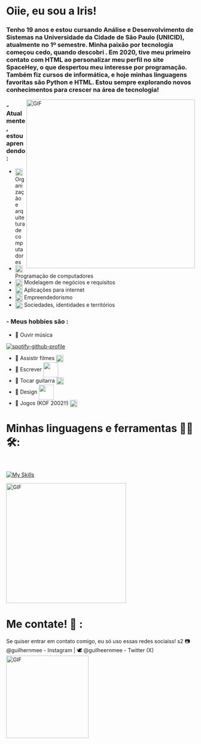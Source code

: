 # Oiie, eu sou a Iris!

### Tenho 19 anos e estou cursando Análise e Desenvolvimento de Sistemas na Universidade da Cidade de São Paulo (UNICID), atualmente no 1º semestre. Minha paixão por tecnologia começou cedo, quando descobri . Em 2020, tive meu primeiro contato com HTML ao personalizar meu perfil no site SpaceHey, o que despertou meu interesse por programação. Também fiz cursos de informática, e hoje minhas linguagens favoritas são Python e HTML. Estou sempre explorando novos conhecimentos para crescer na área de tecnologia!


<img hight="400" width="450" alt="GIF" align="right" src="https://media.giphy.com/media/v1.Y2lkPTc5MGI3NjExY3BteHo5bmIxZ3JxempkNW9mZmtxZjc5ZHkzMWVkbzQ4b3hqMm5hdCZlcD12MV9zdGlja2Vyc19zZWFyY2gmY3Q9cw/JmOCq0T5qEJyZ3oQj8/giphy.gif">

### - Atualmente, estou aprendendo :
- <img hight="10" width="20" align="center" src="https://media.tenor.com/uPKBSSYU8BcAAAAj/computer-pixel.gif"> Organização e arquitetura de computadores
- <img hight="10" width="20" align="center" src="https://media.tenor.com/iRB7vrvhPR4AAAAj/data-code.gif"> Programação de computadores
- <img hight="10" width="20" align="center" src="https://media.tenor.com/UaBq8N2Z46wAAAAj/add-disc-pc.gif"> Modelagem de negócios e requisitos
- <img hight="10" width="20" align="center" src="https://media.tenor.com/74nJqMKw4L4AAAAj/earth-internetcore.gif"> Aplicações para internet
- <img hight="10" width="20" align="center" src="https://media.tenor.com/6MYsXDHVasAAAAAj/traderoomai-stockmarket.gif"> Empreendedorismo
- <img hight="10" width="20" align="center" src="https://media.tenor.com/ajuUCdkcPqgAAAAi/exclamation-point-ragnarok.gif"> Sociedades, identidades e territórios

### - Meus hobbies são : 
- 🎸 Ouvir música

[![spotify-github-profile](https://spotify-github-profile.kittinanx.com/api/view?uid=225aocm5uin6oztatlyqmvtuq&cover_image=true&theme=novatorem&show_offline=false&background_color=121212&interchange=true&bar_color=53b14f&bar_color_cover=false)](https://spotify-github-profile.kittinanx.com/api/view?uid=225aocm5uin6oztatlyqmvtuq&redirect=true)
- 🎸 Assistir filmes <img hight="10" width="20" align="center" src="https://media.tenor.com/YlX9YBz9FXcAAAAi/ellen-ripley-alien.gif">
- 🎸 Escrever <img hight="30" width="40" align="center" src="https://media.tenor.com/dh1W3uHt_zsAAAAi/emoji-smiley.gif">
- 🎸 Tocar guitarra <img hight="10" width="20" align="center" src="https://media.tenor.com/biB4OIcEhDcAAAAi/playing-guitar-cat.gif"/>
- 🎸 Design <img hight="30" width="40" align="center" src="https://media.tenor.com/4sQhFfVmisAAAAAj/microsoft-microsoft-windows.gif">
- 🎸 Jogos (KOF 2002!!) <img hight="10" width="20" align="center" src="https://media.tenor.com/HAdTDahjyQEAAAAi/yagami.gif">




# Minhas linguagens e ferramentas 👨‍💻 🛠:

</br>
<p align="center">

[![My Skills](https://skillicons.dev/icons?i=html,aiscript,python,discord,github,windows)](https://skillicons.dev)

<img hight="250" width="320" alt="GIF" align="center" src="https://i.gifer.com/3qVd.gif">
</br>

# Me contate! 📩 :

Se quiser entrar em contato comigo, eu só uso essas redes sociaiss! s2
📷 @guilhernmee - Instagram |
🕊️ @guilheernmee - Twitter (X)
<img hight="150" width="220" alt="GIF" align="left" src="https://media3.giphy.com/media/v1.Y2lkPTc5MGI3NjExYnVpN3p5Z3lncW55b2pyZDk2M21jaGI2NTEyeTBxcXFycDZzNTBxdCZlcD12MV9pbnRlcm5hbF9naWZfYnlfaWQmY3Q9Zw/cjG98gMyj574A/giphy.gif">
